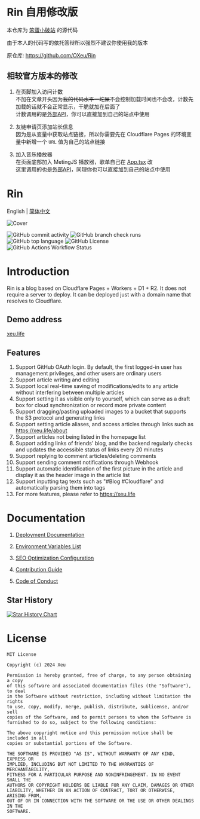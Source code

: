 # Rin 自用修改版

本仓库为 [笨蛋小破站](https://blog.obdo.cc) 的源代码

由于本人的代码写的依托答辩所以强烈不建议你使用我的版本

原仓库: https://github.com/OXeu/Rin

## 相较官方版本的修改

1. 在页脚加入访问计数  
不加在文章开头因为~~我的代码水平一坨屎~~不会控制加载时间也不会改，计数先加载的话就不会正常显示，干脆就加在后面了  
计数调用的是[外部API](https://api.obdo.cc/count)，你可以直接加到自己的站点中使用

2. 友链申请页添加站长信息  
因为是从变量中获取站点链接，所以你需要先在 Cloudflare Pages 的环境变量中新增一个 `URL` 值为自己的站点链接

3. 加入音乐播放器  
在页面底部加入 MetingJS 播放器，歌单自己在 [App.tsx](/client/src/App.tsx) 改  
这里调用的也是[外部API](https://api.obdo.cc/meting)，同理你也可以直接加到自己的站点中使用


# Rin

English | [简体中文](./README_zh_CN.md)

![Cover](https://repository-images.githubusercontent.com/803866357/958bc2c1-1703-4127-920c-853291495bdc)

![GitHub commit activity](https://img.shields.io/github/commit-activity/w/OXeu/Rin?style=for-the-badge)
![GitHub branch check runs](https://img.shields.io/github/check-runs/OXeu/Rin/main?style=for-the-badge)
![GitHub top language](https://img.shields.io/github/languages/top/OXeu/Rin?style=for-the-badge)
![GitHub License](https://img.shields.io/github/license/OXeu/Rin?style=for-the-badge)
![GitHub Actions Workflow Status](https://img.shields.io/github/actions/workflow/status/OXeu/Rin/deploy.yaml?style=for-the-badge)

# Introduction

Rin is a blog based on Cloudflare Pages + Workers + D1 + R2. It does not require a server to deploy. It can be deployed just with a domain name that resolves to Cloudflare.

## Demo address

[xeu.life](https://xeu.life)

## Features
1. Support GitHub OAuth login. By default, the first logged-in user has management privileges, and other users are ordinary users
2. Support article writing and editing
3. Support local real-time saving of modifications/edits to any article without interfering between multiple articles
4. Support setting it as visible only to yourself, which can serve as a draft box for cloud synchronization or record more private content
5. Support dragging/pasting uploaded images to a bucket that supports the S3 protocol and generating links
6. Support setting article aliases, and access articles through links such as https://xeu.life/about
7. Support articles not being listed in the homepage list
8. Support adding links of friends' blog, and the backend regularly checks and updates the accessible status of links every 20 minutes
9. Support replying to comment articles/deleting comments
10. Support sending comment notifications through Webhook
11. Support automatic identification of the first picture in the article and display it as the header image in the article list
12. Support inputting tag texts such as "#Blog #Cloudflare" and automatically parsing them into tags
13. For more features, please refer to https://xeu.life

# Documentation
1. [Deployment Documentation](./docs/DEPLOY.md)

2. [Environment Variables List](./docs/ENV.md)

3. [SEO Optimization Configuration](./docs/SEO.md)

4. [Contribution Guide](./CONTRIBUTING.md)

5. [Code of Conduct](./CODE_OF_CONDUCT.md)

## Star History

<a href="https://star-history.com/#OXeu/Rin&Date">
 <picture>
   <source media="(prefers-color-scheme: dark)" srcset="https://api.star-history.com/svg?repos=OXeu/Rin&type=Date&theme=dark" />
   <source media="(prefers-color-scheme: light)" srcset="https://api.star-history.com/svg?repos=OXeu/Rin&type=Date" />
   <img alt="Star History Chart" src="https://api.star-history.com/svg?repos=OXeu/Rin&type=Date" />
 </picture>
</a>

# License
```
MIT License

Copyright (c) 2024 Xeu

Permission is hereby granted, free of charge, to any person obtaining a copy
of this software and associated documentation files (the "Software"), to deal
in the Software without restriction, including without limitation the rights
to use, copy, modify, merge, publish, distribute, sublicense, and/or sell
copies of the Software, and to permit persons to whom the Software is
furnished to do so, subject to the following conditions:

The above copyright notice and this permission notice shall be included in all
copies or substantial portions of the Software.

THE SOFTWARE IS PROVIDED "AS IS", WITHOUT WARRANTY OF ANY KIND, EXPRESS OR
IMPLIED, INCLUDING BUT NOT LIMITED TO THE WARRANTIES OF MERCHANTABILITY,
FITNESS FOR A PARTICULAR PURPOSE AND NONINFRINGEMENT. IN NO EVENT SHALL THE
AUTHORS OR COPYRIGHT HOLDERS BE LIABLE FOR ANY CLAIM, DAMAGES OR OTHER
LIABILITY, WHETHER IN AN ACTION OF CONTRACT, TORT OR OTHERWISE, ARISING FROM,
OUT OF OR IN CONNECTION WITH THE SOFTWARE OR THE USE OR OTHER DEALINGS IN THE
SOFTWARE.
```
